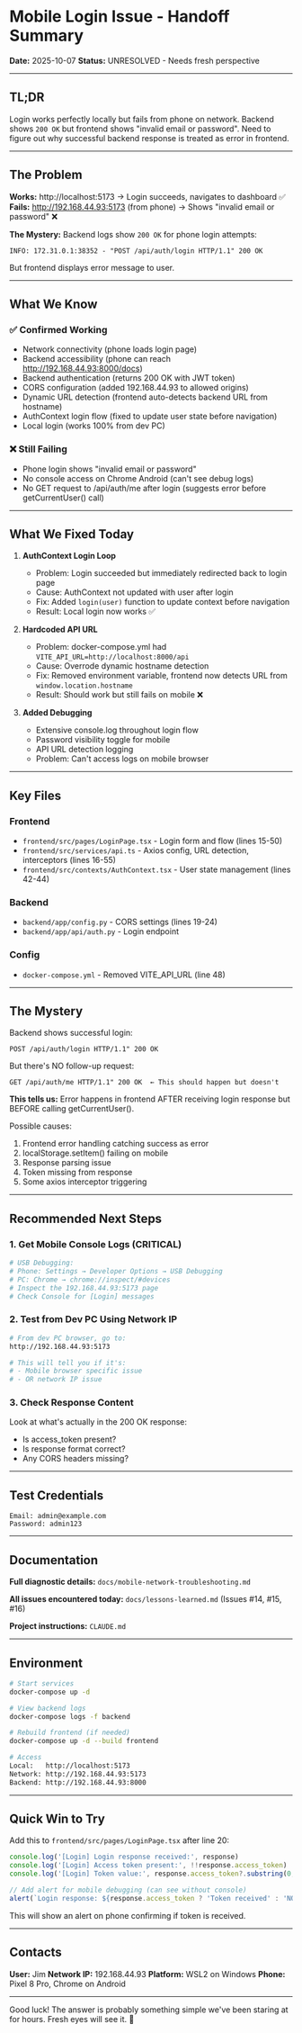 # Mobile Login Issue - Handoff Summary

**Date:** 2025-10-07
**Status:** UNRESOLVED - Needs fresh perspective

---

## TL;DR

Login works perfectly locally but fails from phone on network. Backend shows `200 OK` but frontend shows "invalid email or password". Need to figure out why successful backend response is treated as error in frontend.

---

## The Problem

**Works:** http://localhost:5173 → Login succeeds, navigates to dashboard ✅
**Fails:** http://192.168.44.93:5173 (from phone) → Shows "invalid email or password" ❌

**The Mystery:** Backend logs show `200 OK` for phone login attempts:
```
INFO: 172.31.0.1:38352 - "POST /api/auth/login HTTP/1.1" 200 OK
```

But frontend displays error message to user.

---

## What We Know

### ✅ Confirmed Working
- Network connectivity (phone loads login page)
- Backend accessibility (phone can reach http://192.168.44.93:8000/docs)
- Backend authentication (returns 200 OK with JWT token)
- CORS configuration (added 192.168.44.93 to allowed origins)
- Dynamic URL detection (frontend auto-detects backend URL from hostname)
- AuthContext login flow (fixed to update user state before navigation)
- Local login (works 100% from dev PC)

### ❌ Still Failing
- Phone login shows "invalid email or password"
- No console access on Chrome Android (can't see debug logs)
- No GET request to /api/auth/me after login (suggests error before getCurrentUser() call)

---

## What We Fixed Today

1. **AuthContext Login Loop**
   - Problem: Login succeeded but immediately redirected back to login page
   - Cause: AuthContext not updated with user after login
   - Fix: Added `login(user)` function to update context before navigation
   - Result: Local login now works ✅

2. **Hardcoded API URL**
   - Problem: docker-compose.yml had `VITE_API_URL=http://localhost:8000/api`
   - Cause: Overrode dynamic hostname detection
   - Fix: Removed environment variable, frontend now detects URL from `window.location.hostname`
   - Result: Should work but still fails on mobile ❌

3. **Added Debugging**
   - Extensive console.log throughout login flow
   - Password visibility toggle for mobile
   - API URL detection logging
   - Problem: Can't access logs on mobile browser

---

## Key Files

### Frontend
- `frontend/src/pages/LoginPage.tsx` - Login form and flow (lines 15-50)
- `frontend/src/services/api.ts` - Axios config, URL detection, interceptors (lines 16-55)
- `frontend/src/contexts/AuthContext.tsx` - User state management (lines 42-44)

### Backend
- `backend/app/config.py` - CORS settings (lines 19-24)
- `backend/app/api/auth.py` - Login endpoint

### Config
- `docker-compose.yml` - Removed VITE_API_URL (line 48)

---

## The Mystery

Backend shows successful login:
```
POST /api/auth/login HTTP/1.1" 200 OK
```

But there's NO follow-up request:
```
GET /api/auth/me HTTP/1.1" 200 OK  ← This should happen but doesn't
```

**This tells us:** Error happens in frontend AFTER receiving login response but BEFORE calling getCurrentUser().

Possible causes:
1. Frontend error handling catching success as error
2. localStorage.setItem() failing on mobile
3. Response parsing issue
4. Token missing from response
5. Some axios interceptor triggering

---

## Recommended Next Steps

### 1. Get Mobile Console Logs (CRITICAL)
```bash
# USB Debugging:
# Phone: Settings → Developer Options → USB Debugging
# PC: Chrome → chrome://inspect/#devices
# Inspect the 192.168.44.93:5173 page
# Check Console for [Login] messages
```

### 2. Test from Dev PC Using Network IP
```bash
# From dev PC browser, go to:
http://192.168.44.93:5173

# This will tell you if it's:
# - Mobile browser specific issue
# - OR network IP issue
```

### 3. Check Response Content
Look at what's actually in the 200 OK response:
- Is access_token present?
- Is response format correct?
- Any CORS headers missing?

---

## Test Credentials

```
Email: admin@example.com
Password: admin123
```

---

## Documentation

**Full diagnostic details:**
`docs/mobile-network-troubleshooting.md`

**All issues encountered today:**
`docs/lessons-learned.md` (Issues #14, #15, #16)

**Project instructions:**
`CLAUDE.md`

---

## Environment

```bash
# Start services
docker-compose up -d

# View backend logs
docker-compose logs -f backend

# Rebuild frontend (if needed)
docker-compose up -d --build frontend

# Access
Local:   http://localhost:5173
Network: http://192.168.44.93:5173
Backend: http://192.168.44.93:8000
```

---

## Quick Win to Try

Add this to `frontend/src/pages/LoginPage.tsx` after line 20:

```typescript
console.log('[Login] Login response received:', response)
console.log('[Login] Access token present:', !!response.access_token)
console.log('[Login] Token value:', response.access_token?.substring(0, 20) + '...')

// Add alert for mobile debugging (can see without console)
alert(`Login response: ${response.access_token ? 'Token received' : 'NO TOKEN'}`)
```

This will show an alert on phone confirming if token is received.

---

## Contacts

**User:** Jim
**Network IP:** 192.168.44.93
**Platform:** WSL2 on Windows
**Phone:** Pixel 8 Pro, Chrome on Android

---

Good luck! The answer is probably something simple we've been staring at for hours. Fresh eyes will see it. 🚀

